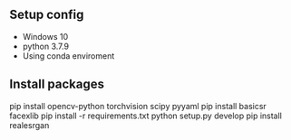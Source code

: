 ## Setup config

* Windows 10
* python 3.7.9
* Using conda enviroment

## Install packages

pip install opencv-python torchvision scipy pyyaml
pip install basicsr facexlib
pip install -r requirements.txt
python setup.py develop
pip install realesrgan
